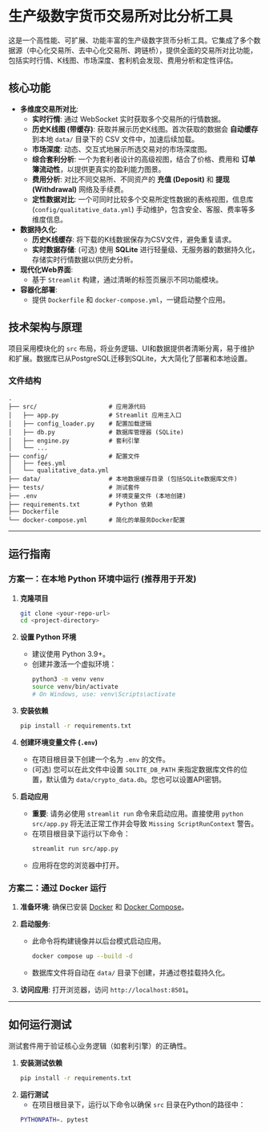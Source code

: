 # 生产级数字货币交易所对比分析工具

这是一个高性能、可扩展、功能丰富的生产级数字货币分析工具。它集成了多个数据源（中心化交易所、去中心化交易所、跨链桥），提供全面的交易所对比功能，包括实时行情、K线图、市场深度、套利机会发现、费用分析和定性评估。

## 核心功能

- **多维度交易所对比**:
  - **实时行情**: 通过 WebSocket 实时获取多个交易所的行情数据。
  - **历史K线图 (带缓存)**: 获取并展示历史K线图。首次获取的数据会 **自动缓存** 到本地 `data/` 目录下的 CSV 文件中，加速后续加载。
  - **市场深度**: 动态、交互式地展示所选交易对的市场深度图。
  - **综合套利分析**: 一个为套利者设计的高级视图，结合了价格、费用和 **订单簿流动性**，以提供更真实的盈利能力图景。
  - **费用分析**: 对比不同交易所、不同资产的 **充值 (Deposit)** 和 **提现 (Withdrawal)** 网络及手续费。
  - **定性数据对比**: 一个可同时比较多个交易所定性数据的表格视图，信息库 (`config/qualitative_data.yml`) 手动维护，包含安全、客服、费率等多维度信息。
- **数据持久化**:
  - **历史K线缓存**: 将下载的K线数据保存为CSV文件，避免重复请求。
  - **实时数据存储**: (可选) 使用 **SQLite** 进行轻量级、无服务器的数据持久化，存储实时行情数据以供历史分析。
- **现代化Web界面**:
  - 基于 `Streamlit` 构建，通过清晰的标签页展示不同功能模块。
- **容器化部署**:
  - 提供 `Dockerfile` 和 `docker-compose.yml`，一键启动整个应用。

## 技术架构与原理

项目采用模块化的 `src` 布局，将业务逻辑、UI和数据提供者清晰分离，易于维护和扩展。数据库已从PostgreSQL迁移到SQLite，大大简化了部署和本地设置。

### 文件结构

```
.
├── src/                    # 应用源代码
│   ├── app.py              # Streamlit 应用主入口
│   ├── config_loader.py    # 配置加载逻辑
│   ├── db.py               # 数据库管理器 (SQLite)
│   ├── engine.py           # 套利引擎
│   └── ...
├── config/                 # 配置文件
│   ├── fees.yml
│   └── qualitative_data.yml
├── data/                   # 本地数据缓存目录 (包括SQLite数据库文件)
├── tests/                  # 测试套件
├── .env                    # 环境变量文件 (本地创建)
├── requirements.txt        # Python 依赖
├── Dockerfile
└── docker-compose.yml      # 简化的单服务Docker配置
```

---

## 运行指南

### 方案一：在本地 Python 环境中运行 (推荐用于开发)

1.  **克隆项目**
    ```bash
    git clone <your-repo-url>
    cd <project-directory>
    ```

2.  **设置 Python 环境**
    -   建议使用 Python 3.9+。
    -   创建并激活一个虚拟环境：
        ```bash
        python3 -m venv venv
        source venv/bin/activate
        # On Windows, use: venv\Scripts\activate
        ```

3.  **安装依赖**
    ```bash
    pip install -r requirements.txt
    ```

4.  **创建环境变量文件 (`.env`)**
    -   在项目根目录下创建一个名为 `.env` 的文件。
    -   (可选) 您可以在此文件中设置 `SQLITE_DB_PATH` 来指定数据库文件的位置，默认值为 `data/crypto_data.db`。您也可以设置API密钥。

5.  **启动应用**
    -   **重要**: 请务必使用 `streamlit run` 命令来启动应用。直接使用 `python src/app.py` 将无法正常工作并会导致 `Missing ScriptRunContext` 警告。
    -   在项目根目录下运行以下命令：
        ```bash
        streamlit run src/app.py
        ```
    -   应用将在您的浏览器中打开。

### 方案二：通过 Docker 运行

1.  **准备环境**: 确保已安装 [Docker](https://www.docker.com/products/docker-desktop/) 和 [Docker Compose](https://docs.docker.com/compose/install/)。

2.  **启动服务**:
    -   此命令将构建镜像并以后台模式启动应用。
        ```bash
        docker compose up --build -d
        ```
    -   数据库文件将自动在 `data/` 目录下创建，并通过卷挂载持久化。

3.  **访问应用**: 打开浏览器，访问 `http://localhost:8501`。

---

## 如何运行测试

测试套件用于验证核心业务逻辑（如套利引擎）的正确性。

1.  **安装测试依赖**
    ```bash
    pip install -r requirements.txt
    ```
2.  **运行测试**
    -   在项目根目录下，运行以下命令以确保 `src` 目录在Python的路径中：
    ```bash
    PYTHONPATH=. pytest
    ```
